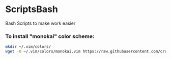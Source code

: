 # ScriptsBash
Bash Scripts to make work easier

### To install "monokai" color scheme:
```bash
mkdir ~/.vim/colors/
wget -O ~/.vim/colors/monokai.vim https://raw.githubusercontent.com/crusoexia/vim-monokai/master/colors/monokai.vim
```
